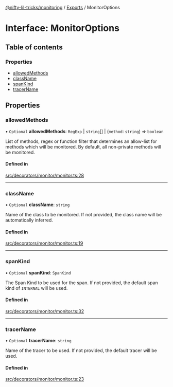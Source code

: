 [@nifty-lil-tricks/monitoring](../README.md) / [Exports](../modules.md) / MonitorOptions

# Interface: MonitorOptions

## Table of contents

### Properties

- [allowedMethods](MonitorOptions.md#allowedmethods)
- [className](MonitorOptions.md#classname)
- [spanKind](MonitorOptions.md#spankind)
- [tracerName](MonitorOptions.md#tracername)

## Properties

### allowedMethods

• `Optional` **allowedMethods**: `RegExp` \| `string`[] \| (`method`: `string`) => `boolean`

List of methods, regex or function filter that determines an allow-list for methods which will be monitored.
By default, all non-private methods will be monitored.

#### Defined in

[src/decorators/monitor/monitor.ts:28](https://github.com/jonnydgreen/nifty-lil-tricks-monitoring/blob/c36cd37/src/decorators/monitor/monitor.ts#L28)

___

### className

• `Optional` **className**: `string`

Name of the class to be monitored. If not provided, the class name will be automatically inferred.

#### Defined in

[src/decorators/monitor/monitor.ts:19](https://github.com/jonnydgreen/nifty-lil-tricks-monitoring/blob/c36cd37/src/decorators/monitor/monitor.ts#L19)

___

### spanKind

• `Optional` **spanKind**: `SpanKind`

The Span Kind to be used for the span. If not provided, the default span kind of `INTERNAL` will be used.

#### Defined in

[src/decorators/monitor/monitor.ts:32](https://github.com/jonnydgreen/nifty-lil-tricks-monitoring/blob/c36cd37/src/decorators/monitor/monitor.ts#L32)

___

### tracerName

• `Optional` **tracerName**: `string`

Name of the tracer to be used. If not provided, the default tracer will be used.

#### Defined in

[src/decorators/monitor/monitor.ts:23](https://github.com/jonnydgreen/nifty-lil-tricks-monitoring/blob/c36cd37/src/decorators/monitor/monitor.ts#L23)
